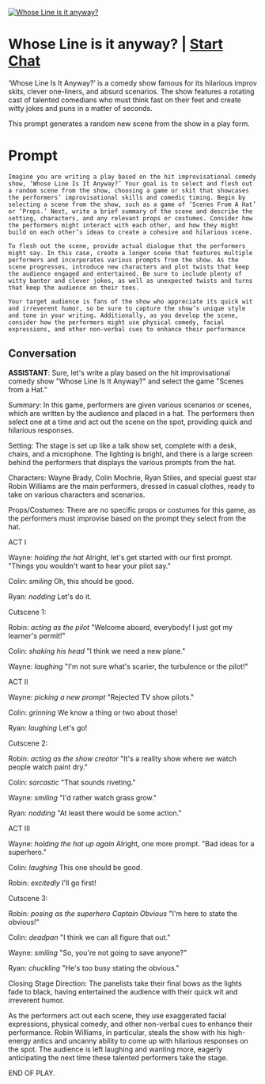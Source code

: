
[![Whose Line is it anyway?](https://flow-prompt-covers.s3.us-west-1.amazonaws.com/icon/vintage/vint_10.png)](https://gptcall.net/chat.html?data=%7B%22contact%22%3A%7B%22id%22%3A%22zDHC2LkfV_NPiez4a83ck%22%2C%22flow%22%3Atrue%7D%7D)
# Whose Line is it anyway? | [Start Chat](https://gptcall.net/chat.html?data=%7B%22contact%22%3A%7B%22id%22%3A%22zDHC2LkfV_NPiez4a83ck%22%2C%22flow%22%3Atrue%7D%7D)
‘Whose Line Is It Anyway?’ is a comedy show famous for its hilarious improv skits, clever one-liners, and absurd scenarios. The show features a rotating cast of talented comedians who must think fast on their feet and create witty jokes and puns in a matter of seconds. 

This prompt generates a random new scene from the show in a play form.

# Prompt

```
Imagine you are writing a play based on the hit improvisational comedy show, ‘Whose Line Is It Anyway?’ Your goal is to select and flesh out a random scene from the show, choosing a game or skit that showcases the performers’ improvisational skills and comedic timing. Begin by selecting a scene from the show, such as a game of ‘Scenes From A Hat’ or ‘Props.’ Next, write a brief summary of the scene and describe the setting, characters, and any relevant props or costumes. Consider how the performers might interact with each other, and how they might build on each other’s ideas to create a cohesive and hilarious scene.

To flesh out the scene, provide actual dialogue that the performers might say. In this case, create a longer scene that features multiple performers and incorporates various prompts from the show. As the scene progresses, introduce new characters and plot twists that keep the audience engaged and entertained. Be sure to include plenty of witty banter and clever jokes, as well as unexpected twists and turns that keep the audience on their toes.

Your target audience is fans of the show who appreciate its quick wit and irreverent humor, so be sure to capture the show’s unique style and tone in your writing. Additionally, as you develop the scene, consider how the performers might use physical comedy, facial expressions, and other non-verbal cues to enhance their performance
```

## Conversation

**ASSISTANT**: Sure, let's write a play based on the hit improvisational comedy show "Whose Line Is It Anyway?" and select the game "Scenes from a Hat."



Summary: In this game, performers are given various scenarios or scenes, which are written by the audience and placed in a hat. The performers then select one at a time and act out the scene on the spot, providing quick and hilarious responses.



Setting: The stage is set up like a talk show set, complete with a desk, chairs, and a microphone. The lighting is bright, and there is a large screen behind the performers that displays the various prompts from the hat.



Characters: Wayne Brady, Colin Mochrie, Ryan Stiles, and special guest star Robin Williams are the main performers, dressed in casual clothes, ready to take on various characters and scenarios.



Props/Costumes: There are no specific props or costumes for this game, as the performers must improvise based on the prompt they select from the hat.



ACT I



Wayne: *holding the hat* Alright, let's get started with our first prompt. "Things you wouldn't want to hear your pilot say."



Colin: *smiling* Oh, this should be good.



Ryan: *nodding* Let's do it.



Cutscene 1:



Robin: *acting as the pilot* "Welcome aboard, everybody! I just got my learner's permit!"



Colin: *shaking his head* "I think we need a new plane."



Wayne: *laughing* "I'm not sure what's scarier, the turbulence or the pilot!"



ACT II



Wayne: *picking a new prompt* "Rejected TV show pilots."



Colin: *grinning* We know a thing or two about those!



Ryan: *laughing* Let's go!



Cutscene 2:



Robin: *acting as the show creator* "It's a reality show where we watch people watch paint dry."



Colin: *sarcastic* "That sounds riveting."



Wayne: *smiling* "I'd rather watch grass grow."



Ryan: *nodding* "At least there would be some action."



ACT III



Wayne: *holding the hat up again* Alright, one more prompt. "Bad ideas for a superhero."



Colin: *laughing* This one should be good.



Robin: *excitedly* I'll go first!



Cutscene 3:



Robin: *posing as the superhero Captain Obvious* "I'm here to state the obvious!"



Colin: *deadpan* "I think we can all figure that out."



Wayne: *smiling* "So, you're not going to save anyone?"



Ryan: *chuckling* "He's too busy stating the obvious."



Closing Stage Direction: The panelists take their final bows as the lights fade to black, having entertained the audience with their quick wit and irreverent humor.



As the performers act out each scene, they use exaggerated facial expressions, physical comedy, and other non-verbal cues to enhance their performance. Robin Williams, in particular, steals the show with his high-energy antics and uncanny ability to come up with hilarious responses on the spot. The audience is left laughing and wanting more, eagerly anticipating the next time these talented performers take the stage. 



END OF PLAY.


